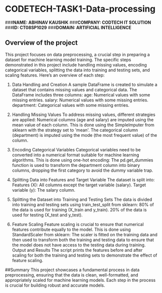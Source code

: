 # CODETECH-TASK1-Data-processing
###**NAME: ABHINAV KAUSHIK**
###**COMPANY: CODTECH IT SOLUTION**
###**ID: CT08SP1029**
###**DOMAIN: ARTIFICIAL INTELLIGENCE**

## Overview of the project

This project focuses on data preprocessing, a crucial step in preparing a dataset for machine learning model training. The specific steps demonstrated in this project include handling missing values, encoding categorical variables, splitting the data into training and testing sets, and scaling features. Here’s an overview of each step:

1. Data Handling and Creation
A sample DataFrame is created to simulate a dataset that contains missing values and categorical data. The DataFrame includes three columns:
age: Numerical values with some missing entries.
salary: Numerical values with some missing entries.
department: Categorical values with some missing entries.

3. Handling Missing Values
To address missing values, different strategies are applied:
Numerical columns (age and salary) are imputed using the mean value of each column. This is done using the SimpleImputer from sklearn with the strategy set to 'mean'.
The categorical column (department) is imputed using the mode (the most frequent value) of the column.

3. Encoding Categorical Variables
Categorical variables need to be converted into a numerical format suitable for machine learning algorithms. This is done using one-hot encoding:
The pd.get_dummies function is used to transform the department column into binary columns, dropping the first category to avoid the dummy variable trap.

4. Splitting Data into Features and Target Variable
The dataset is split into:
Features (X): All columns except the target variable (salary).
Target variable (y): The salary column.

5. Splitting the Dataset into Training and Testing Sets
The data is divided into training and testing sets using train_test_split from sklearn:
80% of the data is used for training (X_train and y_train).
20% of the data is used for testing (X_test and y_test).

6. Feature Scaling
Feature scaling is crucial to ensure that numerical features contribute equally to the model. This is done using StandardScaler from sklearn:
The scaler is fitted on the training data and then used to transform both the training and testing data to ensure that the model does not have access to the testing data during training.
Output and Results
The script prints the features before and after scaling for both the training and testing sets to demonstrate the effect of feature scaling.

##Summary
This project showcases a fundamental process in data preprocessing, ensuring that the data is clean, well-formatted, and appropriately scaled for machine learning models. Each step in the process is crucial for building robust and accurate models.
